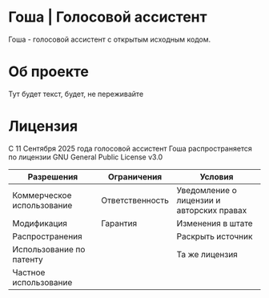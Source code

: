 # Гоша | Голосовой ассистент
Гоша - голосовой ассистент с открытым исходным кодом. 

# Об проекте
Тут будет текст, будет, не переживайте

# Лицензия
С 11 Сентября 2025 года голосовой ассистент Гоша распространяется по лицензии GNU General Public License v3.0

| Разрешения  | Ограничения | Условия |
| ------------- | ------------- | ------------- |
| Коммерческое использование  | Ответственность  | Уведомление о лицензии и авторских правах 
| Модификация  | Гарантия  | Изменения в штате
| Распространения  | | Раскрыть источник
| Использование по патенту  | | Та же лицензия
| Частное использование  | 

